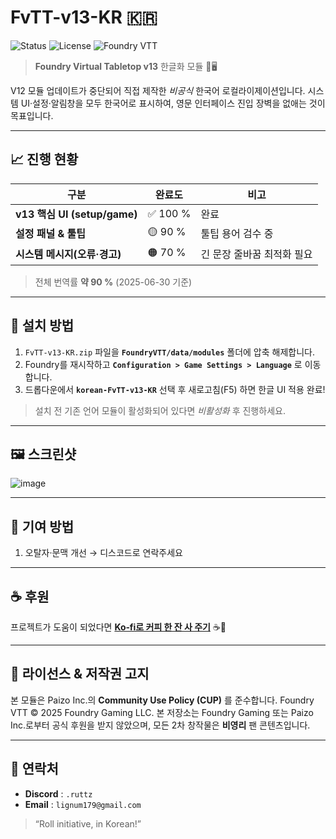 # FvTT-v13-KR 🇰🇷

![Status](https://img.shields.io/badge/status-Beta-yellow)
![License](https://img.shields.io/badge/license-CUP-blue)
![Foundry VTT](https://img.shields.io/badge/FoundryVTT-v13_Compatible-orange)

> **Foundry Virtual Tabletop v13** 한글화 모듈 🎲🖥️

V12 모듈 업데이트가 중단되어 직접 제작한 *비공식* 한국어 로컬라이제이션입니다.
시스템 UI·설정·알림창을 모두 한국어로 표시하여, 영문 인터페이스 진입 장벽을 없애는 것이 목표입니다.

---

## 📈 진행 현황

| 구분                         | 완료도     | 비고              |
| -------------------------- | ------- | --------------- |
| **v13 핵심 UI (setup/game)** | ✅ 100 % | 완료              |
| **설정 패널 & 툴팁**             | 🟡 90 % | 툴팁 용어 검수 중      |
| **시스템 메시지(오류·경고)**         | 🟠 70 % | 긴 문장 줄바꿈 최적화 필요 |

> 전체 번역률 **약 90 %** (2025-06-30 기준)

---

## 🚀 설치 방법

1. `FvTT-v13-KR.zip` 파일을 **`FoundryVTT/data/modules`** 폴더에 압축 해제합니다.
2. Foundry를 재시작하고 **`Configuration > Game Settings > Language`** 로 이동합니다.
3. 드롭다운에서 **`korean-FvTT-v13-KR`** 선택 후 새로고침(F5) 하면 한글 UI 적용 완료!

> 설치 전 기존 언어 모듈이 활성화되어 있다면 *비활성화* 후 진행하세요.

---

## 🖼️ 스크린샷

![image](https://github.com/user-attachments/assets/1a18f3c1-10e0-4d5c-ae63-4c011e040d1f)

---

## 🤝 기여 방법

1. 오탈자·문맥 개선 → 디스코드로 연락주세요

---

## ☕ 후원

프로젝트가 도움이 되었다면 **[Ko‑fi로 커피 한 잔 사 주기](https://ko-fi.com/rutz1795)** ☕💙

---

## 📝 라이선스 & 저작권 고지

본 모듈은 Paizo Inc.의 **Community Use Policy (CUP)** 를 준수합니다.
Foundry VTT © 2025 Foundry Gaming LLC.
본 저장소는 Foundry Gaming 또는 Paizo Inc.로부터 공식 후원을 받지 않았으며, 모든 2차 창작물은 **비영리** 팬 콘텐츠입니다.

---

## 📮 연락처

* **Discord** : `.ruttz`
* **Email**   : `lignum179@gmail.com`

> “Roll initiative, in Korean!”
